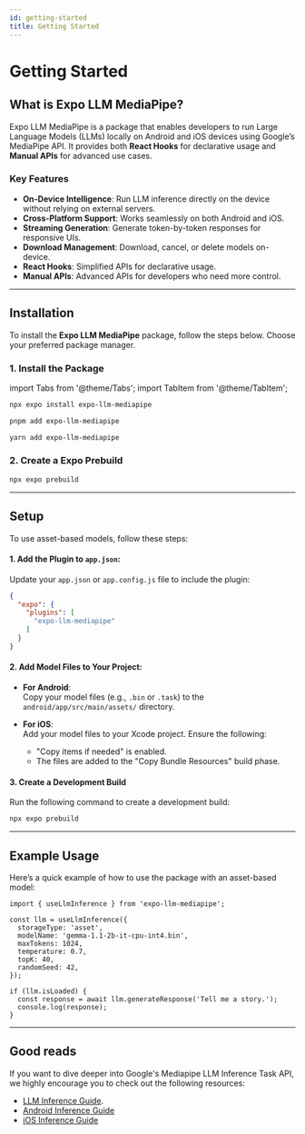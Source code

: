 ```yaml
---
id: getting-started
title: Getting Started
---
```


# Getting Started

## What is Expo LLM MediaPipe?

Expo LLM MediaPipe is a package that enables developers to run Large Language Models (LLMs) locally on Android and iOS devices using Google’s MediaPipe API. It provides both **React Hooks** for declarative usage and **Manual APIs** for advanced use cases.

### Key Features

- **On-Device Intelligence**: Run LLM inference directly on the device without relying on external servers.
- **Cross-Platform Support**: Works seamlessly on both Android and iOS.
- **Streaming Generation**: Generate token-by-token responses for responsive UIs.
- **Download Management**: Download, cancel, or delete models on-device.
- **React Hooks**: Simplified APIs for declarative usage.
- **Manual APIs**: Advanced APIs for developers who need more control.

---

## Installation

To install the **Expo LLM MediaPipe** package, follow the steps below. Choose your preferred package manager.

### 1. Install the Package

import Tabs from '@theme/Tabs';
import TabItem from '@theme/TabItem';

<Tabs>
<TabItem value="npm" label="npm" default>

```bash
npx expo install expo-llm-mediapipe
```

</TabItem>
<TabItem value="pnpm" label="pnpm">

```bash
pnpm add expo-llm-mediapipe
```

</TabItem>
<TabItem value="yarn" label="yarn">

```bash
yarn add expo-llm-mediapipe
```

</TabItem>
</Tabs>

### 2. Create a Expo Prebuild

```bash
npx expo prebuild
```

---

## Setup

To use asset-based models, follow these steps:

#### **1. Add the Plugin to `app.json`:**

Update your `app.json` or `app.config.js` file to include the plugin:

```json
{
  "expo": {
    "plugins": [
      "expo-llm-mediapipe"
    ]
  }
}
```

#### **2. Add Model Files to Your Project:**

- **For Android**:  
  Copy your model files (e.g., `.bin` or `.task`) to the `android/app/src/main/assets/` directory.

- **For iOS**:  
  Add your model files to your Xcode project. Ensure the following:
  - "Copy items if needed" is enabled.
  - The files are added to the "Copy Bundle Resources" build phase.

#### **3. Create a Development Build**

Run the following command to create a development build:

```bash
npx expo prebuild
```

---

## Example Usage

Here’s a quick example of how to use the package with an asset-based model:

```tsx
import { useLlmInference } from 'expo-llm-mediapipe';

const llm = useLlmInference({
  storageType: 'asset',
  modelName: 'gemma-1.1-2b-it-cpu-int4.bin',
  maxTokens: 1024,
  temperature: 0.7,
  topK: 40,
  randomSeed: 42,
});

if (llm.isLoaded) {
  const response = await llm.generateResponse('Tell me a story.');
  console.log(response);
}
```

---

## Good reads

If you want to dive deeper into Google's Mediapipe LLM Inference Task API, we highly encourage you to check out the following resources:

- [LLM Inference Guide](https://ai.google.dev/edge/mediapipe/solutions/genai/llm_inference).
- [Android Inference Guide](https://ai.google.dev/edge/mediapipe/solutions/genai/llm_inference/android)
- [iOS Inference Guide](https://ai.google.dev/edge/mediapipe/solutions/genai/llm_inference/ios)
